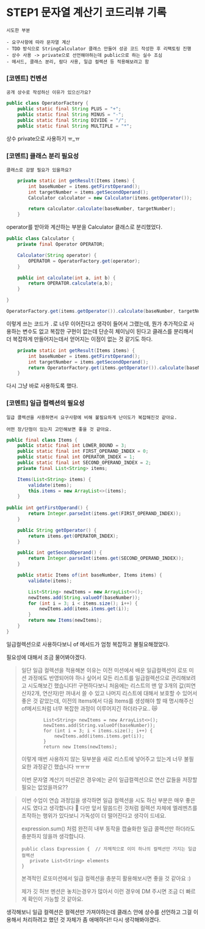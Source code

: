 # STEP1 문자열 계산기 코드리뷰 기록

```
시도한 부분

- 요구사항에 따라 문자열 계산
- TDD 방식으로 StringCalculator 클래스 만들어 성공 코드 작성한 후 리팩토링 진행
- 상수 사용 -> private으로 선언해야하는데 public으로 하는 실수 조심
- 메서드, 클래스 분리, 람다 사용, 일급 컬렉션 등 적용해보려고 함
```



### [코멘트] 컨벤션

```
공개 상수로 작성하신 이유가 있으신가요?
```

```java
public class OperatorFactory {
    public static final String PLUS = "+";
    public static final String MINUS = "-";
    public static final String DIVIDE = "/";
    public static final String MULTIPLE = "*";
```

상수 private으로 사용하기 ㅠ_ㅠ 



### [코멘트] 클래스 분리 필요성

```
클래스로 감쌀 필요가 있을까요?
```

```java
    private static int getResult(Items items) {
        int baseNumber = items.getFirstOperand();
        int targetNumber = items.getSecondOperand();
        Calculator calculator = new Calculator(items.getOperator());

        return calculator.calculate(baseNumber, targetNumber);
    }
```

operator를 받아와 계산하는 부분을 Calculator 클래스로 분리했었다.    

```java
public class Calculator {
    private final Operator OPERATOR;

    Calculator(String operator) {
        OPERATOR = OperatorFactory.get(operator);
    }

    public int calculate(int a, int b) {
        return OPERATOR.calculate(a,b);
    }

}
```



```java
OperatorFactory.get(items.getOperator()).calculate(baseNumber, targetNumber);
```

이렇게 쓰는 코드가 `.`로 너무 이어진다고 생각이 들어서 그랬는데, 뭔가 추가적으로 사용하는 변수도 없고 복잡한 구현이 없는데 단순히 체이닝이 된다고 클래스를 분리해서 더 복잡하게 만들어지는데서 얻어지는 이점이 없는 것 같기도 하다.   

```java
    private static int getResult(Items items) {
        int baseNumber = items.getFirstOperand();
        int targetNumber = items.getSecondOperand();
        return OperatorFactory.get(items.getOperator()).calculate(baseNumber, targetNumber);
    }
```

다시 그냥 바로 사용하도록 했다.



### [코멘트] 일급 컬렉션의 필요성

```
일급 콜렉션을 사용하면서 요구사항에 비해 불필요하게 난이도가 복잡해진것 같아요.

어떤 장/단점이 있는지 고민해보면 좋을 것 같아요.
```

```java
public final class Items {
    public static final int LOWER_BOUND = 3;
    public static final int FIRST_OPERAND_INDEX = 0;
    public static final int OPERATOR_INDEX = 1;
    public static final int SECOND_OPERAND_INDEX = 2;
    private final List<String> items;

    Items(List<String> items) {
        validate(items);
        this.items = new ArrayList<>(items);
    }
  
public int getFirstOperand() {
        return Integer.parseInt(items.get(FIRST_OPERAND_INDEX));
    }

    public String getOperator() {
        return items.get(OPERATOR_INDEX);
    }

    public int getSecondOperand() {
        return Integer.parseInt(items.get(SECOND_OPERAND_INDEX));
    }

    public static Items of(int baseNumber, Items items) {
        validate(items);

        List<String> newItems = new ArrayList<>();
        newItems.add(String.valueOf(baseNumber));
        for (int i = 3; i < items.size(); i++) {
            newItems.add(items.items.get(i));
        }
        return new Items(newItems);
    }
}
```

일급컬렉션으로 사용하다보니 of 메서드가 엄청 복잡하고 불필요해졌었다.



필요성에 대해서 조금 물어봐야겠다. 

> 일단 일급 컬렉션을 적용해본 이유는 이전 미션에서 배운 일급컬렉션이 로또 미션 과정에도 반영되어야 하나 싶어서 모든 리스트를 일급컬렉션으로 관리해보려고 시도해보긴 했습니다!!
> 구현하다보니 처음에는 리스트의 맨 앞 3개의 값(피연산자2개, 연산자)만 꺼내서 쓸 수 있고 나머지 리스트에 대해서 보호할 수 있어서 좋은 것 같았는데,
> 이전의 Items에서 다음 Items를 생성해야 할 때 명시해주신 of메서드처럼 너무 복잡한 과정이 이루어지긴 하더라구요.. 😿
>
> ```
>         List<String> newItems = new ArrayList<>();
>         newItems.add(String.valueOf(baseNumber));
>         for (int i = 3; i < items.size(); i++) {
>             newItems.add(items.items.get(i));
>         }
>         return new Items(newItems);
> ```
>
> 이렇게 매번 사용하지 않는 뒷부분을 새로 리스트에 넣어주고 있는게 너무 불필요한 과정같긴 했습니다 ㅠㅠㅠ
>
> 이번 문자열 계산기 미션같은 경우에는 굳이 일급컬렉션으로 연산 값들을 저장할 필요는 없었을까요??

> 이번 수업이 연습 과정임을 생각하면 일급 컬렉션을 시도 하신 부분은 매우 좋은 시도 였다고 생각합니다 💯
> 다만 앞서 말씀드린 것처럼 컬렉션 자체에 엘레멘츠를 조작하는 행위가 있다보니 가독성이 더 떨어진다고 생각이 드네요.
>
> expression.sum() 처럼 완전히 내부 동작을 캡슐화한 일급 콜렉션만 하더라도 충분하지 않을까 생각합니다.
>
> ```
> public class Expression {  // 자체적으로 이미 하나의 컬렉션만 가지는 일급 컬렉션
>    private List<String> elements 
> }
> ```
>
> 본격적인 로또미션에서 일급 컬렉션을 충분히 활용해보시면 좋을 것 같아요 :)
>
> 제가 깃 허브 멘션은 놓치는경우가 많아서 이런 경우에 DM 주시면 조금 더 빠르게 확인이 가능할 것 같아요.

생각해보니 일급 컬렉션은 컬렉션만 가져야하는데 클래스 안에 상수를 선언하고 그걸 이용해서 처리하려고 했던 것 자체가 좀 애매하다!! 다시 생각해봐야겠다.